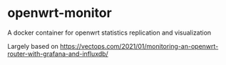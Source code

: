# openwrt-monitor
A docker container for openwrt statistics replication and visualization

Largely based on https://vectops.com/2021/01/monitoring-an-openwrt-router-with-grafana-and-influxdb/

